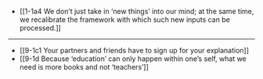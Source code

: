 - [[1-1a4 We don’t just take in ‘new things’ into our mind; at the same time, we recalibrate the framework with which such new inputs can be processed.]]
---
- [[9-1c1 Your partners and friends have to sign up for your explanation]]
- [[9-1d Because ‘education’ can only happen within one’s self, what we need is more books and not ‘teachers’]]
